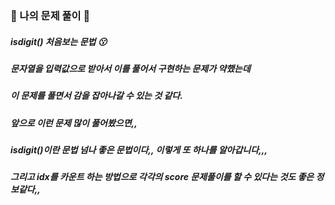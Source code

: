 ### 🍎 나의 문제 풀이 🍎
##### isdigit() 처음보는 문법 😗
##### 문자열을 입력값으로 받아서 이를 풀어서 구현하는 문제가 약했는데
##### 이 문제를 풀면서 감을 잡아나갈 수 있는 것 같다.
##### 앞으로 이런 문제 많이 풀어봤으면,,
##### isdigit()이란 문법 넘나 좋은 문법이다,, 이렇게 또 하나를 알아갑니다,,,
##### 그리고 idx를 카운트 하는 방법으로 각각의 score 문제풀이를 할 수 있다는 것도 좋은 정보같다,,
